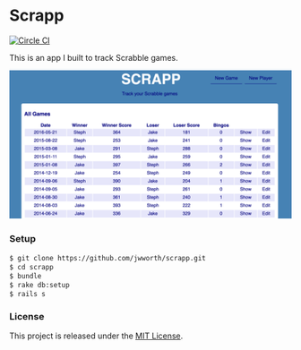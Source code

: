 # Scrapp

[![Circle CI](https://circleci.com/gh/jwworth/scrapp.svg?style=svg)](https://circleci.com/gh/jwworth/scrapp)

This is an app I built to track Scrabble games.

![screenshot](./docs/scrapp.png)

### Setup

```
$ git clone https://github.com/jwworth/scrapp.git
$ cd scrapp
$ bundle
$ rake db:setup
$ rails s
```

### License

This project is released under the [MIT License](http://www.opensource.org/licenses/MIT).
